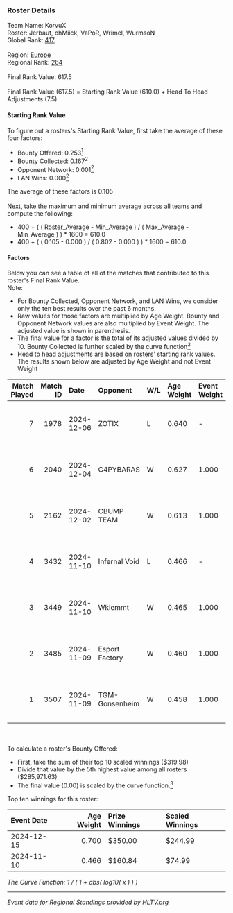 ### Roster Details<br />
Team Name: KorvuX<br />
Roster: Jerbaut, ohMiick, VaPoR, Wrimel, WurmsoN<br />
Global Rank: [417](../../standings_global_2025_02_28.md)<br />
<br />
Region: [Europe]( ../../standings_europe_2025_02_28.md)<br />
Regional Rank: [264]( ../../standings_europe_2025_02_28.md)<br />
<br />
Final Rank Value:  617.5<br />
<br />
Final Rank Value (617.5) = Starting Rank Value (610.0) + Head To Head Adjustments (7.5)<br />

#### Starting Rank Value<br />
To figure out a rosters's Starting Rank Value, first take the average of these four factors:<br />
- Bounty Offered: 0.253[<sup>1</sup>](#table2)
- Bounty Collected: 0.167[<sup>2</sup>](#table1)
- Opponent Network: 0.001[<sup>2</sup>](#table1)
- LAN Wins: 0.000[<sup>2</sup>](#table1)

The average of these factors is 0.105<br />
<br />
Next, take the maximum and minimum average across all teams and compute the following:<br />
- 400 + ( ( Roster_Average - Min_Average ) / ( Max_Average - Min_Average ) ) * 1600 = 610.0
- 400 + ( ( 0.105 - 0.000 ) / ( 0.802 - 0.000 ) ) * 1600 = 610.0


#### Factors<br />
Below you can see a table of all of the matches that contributed to this roster's Final Rank Value.<br />
Note:<br />

- For Bounty Collected, Opponent Network, and LAN Wins, we consider only the ten best results over the past 6 months.
- Raw values for those factors are multiplied by Age Weight. Bounty and Opponent Network values are also multiplied by Event Weight. The adjusted value is shown in parenthesis.
- The final value for a factor is the total of its adjusted values divided by 10. Bounty Collected is further scaled by the curve function[<sup>3</sup>](#curveFunction)
- Head to head adjustments are based on rosters' starting rank values. The results shown below are adjusted by Age Weight and not Event Weight
<span id="table1"></span><br />


| Match Played | Match ID | Date       | Opponent       | W/L | Age Weight | Event Weight | Bounty Collected | Opponent Network | LAN Wins  | H2H Adj. | Roster                                   |
| -: | -: | :- | :- | :- | :- | :- | :- | :- | :- | -: | :- |
|            7 |     1978 | 2024-12-06 | ZOTIX          | L   | 0.640      | -            | -                | -                | -         |    -8.93 | Jerbaut, ohMiick, VaPoR, Wrimel, WurmsoN |
|            6 |     2040 | 2024-12-04 | C4PYBARAS      | W   | 0.627      | 1.000        | 0.000 (0.000)    | 0.000 (0.000)    | 0 (0.000) |     4.31 | Jerbaut, ohMiick, VaPoR, Wrimel, WurmsoN |
|            5 |     2162 | 2024-12-02 | CBUMP TEAM     | W   | 0.613      | 1.000        | 0.000 (0.000)    | 0.000 (0.000)    | 0 (0.000) |     4.36 | Jerbaut, ohMiick, VaPoR, Wrimel, WurmsoN |
|            4 |     3432 | 2024-11-10 | Infernal Void  | L   | 0.466      | -            | -                | -                | -         |    -7.21 | Jerbaut, ohMiick, VaPoR, Wrimel, wurmsoN |
|            3 |     3449 | 2024-11-10 | Wklemmt        | W   | 0.465      | 1.000        | 0.000 (0.000)    | 0.023 (0.011)    | 0 (0.000) |     6.61 | Jerbaut, ohMiick, VaPoR, Wrimel, wurmsoN |
|            2 |     3485 | 2024-11-09 | Esport Factory | W   | 0.460      | 1.000        | 0.000 (0.000)    | 0.000 (0.000)    | 0 (0.000) |     4.95 | Jerbaut, ohMiick, VaPoR, Wrimel, wurmsoN |
|            1 |     3507 | 2024-11-09 | TGM-Gonsenheim | W   | 0.458      | 1.000        | 0.000 (0.000)    | 0.000 (0.000)    | 0 (0.000) |     3.38 | Jerbaut, ohMiick, VaPoR, Wrimel, wurmsoN |

<br />
<span id="table2"></span><br />
To calculate a roster's Bounty Offered:<br />

- First, take the sum of their top 10 scaled winnings ($319.98)
- Divide that value by the 5th highest value among all rosters ($285,971.63)
- The final value (0.00) is scaled by the curve function.[<sup>3</sup>](#curveFunction)

Top ten winnings for this roster:<br />

| Event Date | Age Weight | Prize Winnings | Scaled Winnings |
| :- | -: | :- | :- |
| 2024-12-15 |      0.700 | $350.00        | $244.99         |
| 2024-11-10 |      0.466 | $160.84        | $74.99          |


<span id="curveFunction"></span>_The Curve Function: 1 / ( 1 + abs( log10( x ) ) )_<br />

---
_Event data for Regional Standings provided by HLTV.org_<br />

